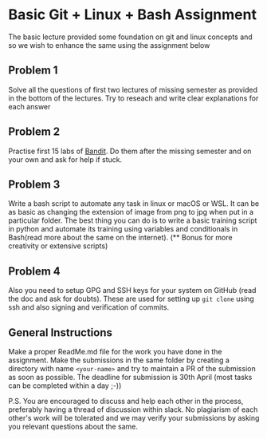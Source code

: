 # Basic Git + Linux + Bash Assignment

The basic lecture provided some foundation on git and linux concepts and so we wish to enhance the same using the assignment below

## Problem 1
Solve all the questions of first two lectures of missing semester  as provided in the bottom of the lectures. Try to reseach and write clear explanations for each answer
## Problem 2
Practise first 15 labs of [Bandit](https://overthewire.org/wargames/bandit/). Do them after the missing semester and on your own and ask for help if stuck.
## Problem 3
Write a bash script to automate any task in linux or macOS or WSL. It can be as basic as changing the extension of image from png to jpg when put in a particular folder.
The best thing you can do is to write a basic training script in python and automate its training using variables and conditionals in Bash(read more about the same on the internet).
(** Bonus for more creativity or extensive scripts)
## Problem 4
Also you need to setup GPG and SSH keys for your system on GitHub (read the doc and ask for doubts). These are used for setting up `git clone` using ssh and also signing and verification of commits.

## General Instructions
Make a proper ReadMe.md file for the work you have done in the assignment.
Make the submissions in the same folder by creating a directory with name `<your-name>` and try to maintain a PR of the submission as soon as possible. 
The deadline for submission is 30th April (most tasks can be completed within a day ;-))

P.S. You are encouraged to discuss and help each other in the process, preferably having a thread of discussion within slack. No plagiarism of each other's work will be tolerated and we may verify your submissions by asking you relevant questions about the same.
